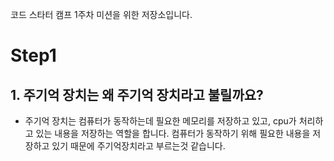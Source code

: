 코드 스타터 캠프 1주차 미션을 위한 저장소입니다.
# Step1
## 1. 주기억 장치는 왜 주기억 장치라고 불릴까요?
 - 주기억 장치는 컴퓨터가 동작하는데 필요한 메모리를 저장하고 있고, cpu가 처리하고 있는 내용을 저장하는 역할을 합니다. 컴퓨터가 동작하기 위해 필요한 내용을 저장하고 있기 때문에 주기억장치라고 부르는것 같습니다.
 
